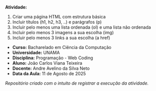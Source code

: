 **Atividade:** 
1. Criar uma página HTML com estrutura básica
2. Incluir títulos (h1, h2, h3, ..) e parágrafos (p)
3. Incluir pelo menos uma lista ordenada (ol) e uma lista não ordenada
4. Incluir pelo menos 3 imagens a sua escolha (img)
5. Incluir pelo menos 3 links a sua escolha (a href)
  
- **Curso:** Bacharelado em Ciência da Computação
- **Universidade:** UNAMA
- **Disciplina:** Programação - Web Coding
- **Aluno:** João Carlos Viana Teixeira
- **Docente:** Andre Avelino da Silva Neto
- **Data da Aula:** 11 de Agosto de 2025  

_Repositório criado com o intuito de registrar a execução da atividade._  

